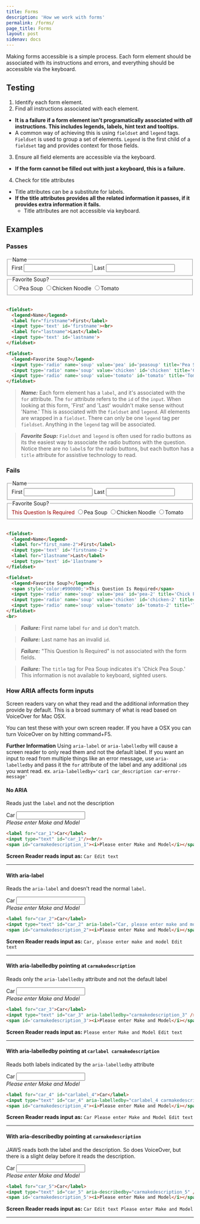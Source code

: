 ```yaml
---
title: Forms
description: 'How we work with forms'
permalink: /forms/
page_title: Forms
layout: post
sidenav: docs
---
```

Making forms accessible is a simple process. Each form element should be associated with its instructions and errors, and everything should be accessible via the keyboard.

## Testing

1. Identify each form element.
2. Find all instructions associated with each element.
  * __It is a failure if a form element isn't programatically associated with _all_ instructions. This includes legends, labels, hint text and tooltips.__
  * A common way of achieving this is using `fieldset` and `legend` tags. `Fieldset` is used to group a set of elements. `Legend` is the first child of a `fieldset` tag and provides context for those fields. 
3. Ensure all field elements are accessible via the keyboard.
  * __If the form cannot be filled out with just a keyboard, this is a failure.__
4. Check for title attributes
  * Title attributes can be a substitute for labels.
  * __If the title attributes provides all the related information it passes, if it provides extra information it fails.__
    * Title attributes are not accessible via keyboard.

## Examples
### Passes

<fieldset>
  <legend>Name</legend>
  <label for="firstname">First</label>
  <input type='text' id='firstname'>
  <label for="lastname">Last</label>
  <input type='text' id='lastname'>
</fieldset>

<fieldset>
  <legend>Favorite Soup?</legend>
  <input type='radio' name='soup' value='pea' id='peasoup' title='Pea Soup'><label for="peasoup">Pea Soup</label>
  <input type='radio' name='soup' value='chicken' id='chicken' title='Chicken Noodle'><label for="chicken">Chicken Noodle</label>
  <input type='radio' name='soup' value='tomato' id='tomato' title='Tomato'><label for="tomato">Tomato</label>
</fieldset>
<br>

```html
<fieldset>
  <legend>Name</legend>
  <label for="firstname">First</label>
  <input type='text' id='firstname'><br>
  <label for="lastname">Last</label>
  <input type='text' id='lastname'>
</fieldset>

<fieldset>
  <legend>Favorite Soup?</legend>
  <input type='radio' name='soup' value='pea' id='peasoup' title='Pea Soup'><label for="peasoup">Pea Soup</label>
  <input type='radio' name='soup' value='chicken' id='chicken' title='Chicken Noodle'><label for="chicken">Chicken Noodle</label>
  <input type='radio' name='soup' value='tomato' id='tomato' title='Tomato'><label for="tomato">Tomato</label>
</fieldset>
```
> ___Name:___ Each form element has a ```label```, and it's associated with the ```for``` attribute. The ```for``` attribute refers to the ```id``` of the ```input```. When looking at this form, 'First' and 'Last' wouldn't make sense without 'Name.' This is associated with the ```fieldset``` and ```legend```. All elements are wrapped in a ```fieldset```. There can only be one ```legend``` tag per ```fieldset```. Anything in the ```legend``` tag will be associated.

> ___Favorite Soup:___ ```Fieldset``` and ```legend``` is often used for radio buttons as its the easiest way to associate the radio buttons with the question. Notice there are no ```label```s for the radio buttons, but each button has a ```title``` attribute for assistive technology to read.

### Fails

<fieldset>
  <legend>Name</legend>
  <label for="first_name-2">First</label>
  <input type='text' id='firstname-2'>
  <label for="1lastname">Last</label>
  <input type='text' id='1lastname'>
</fieldset>

<fieldset>
  <legend>Favorite Soup?</legend>
  <span style='color:#990000;'>This Question Is Required</span>
  <input type='radio' name='soup' value='pea' id='pea-2' title='Chick Pea Soup'><label for="pea-2">Pea Soup</label>
  <input type='radio' name='soup' value='chicken' id='chicken-2' title='Chicken Noodle'><label for="chicken-2">Chicken Noodle</label>
  <input type='radio' name='soup' value='tomato' id='tomato-2' title='Tomato'><label for="tomato-2">Tomato</label>
</fieldset>
<br>

```html
<fieldset>
  <legend>Name</legend>
  <label for="first_name-2">First</label>
  <input type='text' id='firstname-2'>
  <label for="1lastname">Last</label>
  <input type='text' id='1lastname'>
</fieldset>

<fieldset>
  <legend>Favorite Soup?</legend>
  <span style='color:#990000;'>This Question Is Required</span>
  <input type='radio' name='soup' value='pea' id='pea-2' title='Chick Pea Soup'><label for="pea-2">Pea Soup</label>
  <input type='radio' name='soup' value='chicken' id='chicken-2' title='Chicken Noodle'><label for="chicken-2">Chicken Noodle</label>
  <input type='radio' name='soup' value='tomato' id='tomato-2' title='Tomato'><label for="tomato-2">Tomato</label>
</fieldset>
<br>
```

> ___Failure:___ First name label ```for``` and ```id``` don't match.

> ___Failure:___ Last name has an invalid ```id```.

> ___Failure:___ "This Question Is Required" is not associated with the form fields.

> ___Failure:___ The ```title``` tag for Pea Soup indicates it's 'Chick Pea Soup.' This information is not available to keyboard, sighted users.


### How ARIA affects form inputs

Screen readers vary on what they read and the additional information they provide by default. This is a broad summary of what is read based on VoiceOver for Mac OSX.

You can test these with your own screen reader. If you have a OSX you can turn VoiceOver on by hitting command+F5.

**Further Information** Using `aria-label` or `aria-labelledby` will cause a screen reader to only read them and not the default label. If you want an input to read from multiple things like an error message, use `aria-labelledby` and pass it the `for` attribute of the label and any additional `id`s you want read. ex. `aria-labelledby='car1 car_description car-error-message'`

#### No ARIA

Reads just the `label` and not the description

<label for="car_1">Car</label>
<input type="text" id="car_1"/><br/>
<span id='carmakedescription'><i>Please enter Make and Model</i></span>

```html
<label for="car_1">Car</label>
<input type="text" id="car_1"/><br/>
<span id="carmakedescription_1"><i>Please enter Make and Model</i></span>
```

**Screen Reader reads input as:** `Car Edit text`
<hr>

#### With aria-label

Reads the `aria-label` and doesn't read the normal `label`.

<label for="car_2">Car</label>
<input type="text" id="car_2" aria-label="Car, please enter make and model" /><br/>
<span id='carmakedescription_2'><i>Please enter Make and Model</i></span>

```html
<label for="car_2">Car</label>
<input type="text" id="car_2" aria-label="Car, please enter make and model" /><br/>
<span id="carmakedescription_2"><i>Please enter Make and Model</i></span>
```

**Screen Reader reads input as:** `Car, please enter make and model Edit text`
<hr>

#### With aria-labelledby pointing at `carmakedescription`

Reads only the `aria-labelledby` attribute and not the default label

<label for="car_3">Car</label>
<input type="text" id="car_3" aria-labelledby="carmakedescription_3" /><br/>
<span id='carmakedescription_3'><i>Please enter Make and Model</i></span>

```html
<label for="car_3">Car</label>
<input type="text" id="car_3" aria-labelledby="carmakedescription_3" /><br/>
<span id='carmakedescription_3'><i>Please enter Make and Model</i></span>
```

**Screen Reader reads input as:** `Please enter Make and Model Edit text`
<hr>

#### With aria-labelledby pointing at `carlabel carmakedescription`

Reads both labels indicated by the `aria-labelledby` attribute

<label for="car_4" id="carlabel_4">Car</label>
<input type="text" id="car_4" aria-labelledby="carlabel_4 carmakedescription_4" /><br/>
<span id="carmakedescription_4"><i>Please enter Make and Model</i></span>

```html
<label for="car_4" id="carlabel_4">Car</label>
<input type="text" id="car_4" aria-labelledby="carlabel_4 carmakedescription_4" /><br/>
<span id="carmakedescription_4"><i>Please enter Make and Model</i></span>
```

**Screen Reader reads input as:** `Car Please enter Make and Model Edit text`
<hr>

#### With aria-describedby pointing at `carmakedescription`

JAWS reads both the label and the description. So does VoiceOver, but there is a slight delay before it reads the description.

<label for="car_5">Car</label>
<input type="text" id="car_5" aria-describedby="carmakedescription_5" /><br/>
<span id='carmakedescription_5'><i>Please enter Make and Model</i></span>

```html
<label for="car_5">Car</label>
<input type="text" id="car_5" aria-describedby="carmakedescription_5" /><br/>
<span id='carmakedescription_5'><i>Please enter Make and Model</i></span>
```

**Screen Reader reads input as:** `Car Edit text Please enter Make and Model`
<hr>
